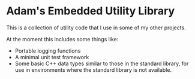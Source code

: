 # Adam's Embedded Utility Library

This is a collection of utility code that I use in some of my other projects.

At the moment this includes some things like:
* Portable logging functions
* A minimal unit test framework
* Some basic C++ data types similar to those in the standard library, for use
  in environments where the standard library is not available.
